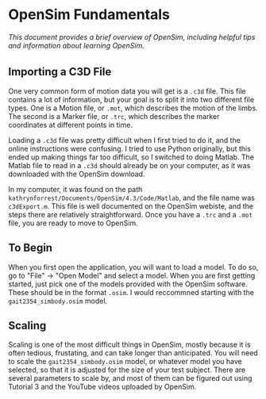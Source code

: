# OpenSim Fundamentals
###### This document provides a brief overview of OpenSim, including helpful tips and information about learning OpenSim.

## Importing a C3D File
One very common form of motion data you will get is a `.c3d` file. This file contains a lot of information, but your goal is to split it
into two different file types. One is a Motion file, or `.mot`, which describes the motion of the limbs. The second is a Marker file, or `.trc`,
which describes the marker coordinates at different points in time.

Loading a `.c3d` file was pretty difficult when I first tried to do it, and the online instructions were confusing. I tried to use Python originally,
but this ended up making things far too difficult, so I switched to doing Matlab. The Matlab file to read in a `.c3d` should already be on your computer,
as it was downloaded with the OpenSim download.

In my computer, it was found on the path `kathrynforrest/Documents/OpenSim/4.3/Code/Matlab`, and the file name was `c3dExport.m`. This file is well
documented on the OpenSim webiste, and the steps there are relatively straightforward. Once you have a `.trc` and a `.mot` file, you are ready to
move to OpenSim.

## To Begin
When you first open the application, you will want to load a model. To do so, go to "File" -> "Open Model" and select a model.
When you are first getting started, just pick one of the models provided with the OpenSim software.
These should be in the format `.osim`. I would reccommned starting with the `gait2354_simbody.osim` model.

## Scaling
Scaling is one of the most difficult things in OpenSim, mostly because it is often tedious, frustating, and can take longer than anticipated.
You will need to scale the `gait2354_simbody.osim` model, or whatever model you have selected, so that it is adjusted for the size of your test subject.
There are several parameters to scale by, and most of them can be figured out using Tutorial 3 and the YouTube videos uploaded by OpenSim.
